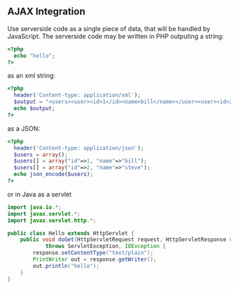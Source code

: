## AJAX Integration
Use serverside code as a single piece of data, that will be handled by JavaScript. The serverside code may be written in PHP outputing a string:
```PHP
<?php
  echo "hello";
?>
```
as an xml string:
```PHP
<?php
  header('Content-type: application/xml');
  $output = "<users><user><id>1</id><name>bill</name></user><user><id>2</id><name>steve</name></user></users>";
  echo $output;
?>
```
as a JSON:
```PHP
<?php
  header('Content-type: application/json');
  $users = array(); 
  $users[] = array("id"=>1, "name"=>"bill");
  $users[] = array("id"=>2, "name"=>"steve");
  echo json_encode($users);
?>
```
or in Java as a servlet
```java
import java.io.*;
import javax.servlet.*;
import javax.servlet.http.*;

public class Hello extends HttpServlet {
    public void doGet(HttpServletRequest request, HttpServletResponse response)
            throws ServletException, IOException {
        response.setContentType("text/plain");
        PrintWriter out = response.getWriter();
        out.println("hello");
    }
}
```


